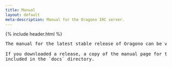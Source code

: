 ```yaml
---
title: Manual
layout: default
meta-description: Manual for the Oragono IRC server.
---
```

{% include header.html %}

<pre>
The manual for the latest stable release of Oragono can be viewed on <a href="https://github.com/oragono/oragono/blob/stable/docs/MANUAL.md">GitHub</a>.

If you downloaded a release, a copy of the manual page for that release should be
included in the `docs` directory.
</pre>
